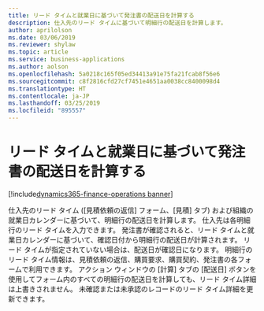 ```yaml
---
title: リード タイムと就業日に基づいて発注書の配送日を計算する
description: 仕入先のリード タイムに基づいて明細行の配送日を計算します。
author: aprilolson
ms.date: 03/06/2019
ms.reviewer: shylaw
ms.topic: article
ms.service: business-applications
ms.author: aolson
ms.openlocfilehash: 5a0218c165f05ed34413a91e75fa21fcab8f56e6
ms.sourcegitcommit: c8f2816cfd27cf7451e4651aa0038cc8400098d4
ms.translationtype: HT
ms.contentlocale: ja-JP
ms.lasthandoff: 03/25/2019
ms.locfileid: "895557"
---
```

# <a name="calculate-purchase-order-delivery-dates-based-on-lead-times-and-working-days"></a>リード タイムと就業日に基づいて発注書の配送日を計算する 
[!include[dynamics365-finance-operations banner](../includes/dynamics365-finance-operations.md)]


仕入先のリード タイム ([見積依頼の返信] フォーム、[見積] タブ) および組織の就業日カレンダーに基づいて、明細行の配送日を計算します。 仕入先は各明細行のリード タイムを入力できます。 発注書が確認されると、リード タイムと就業日カレンダーに基づいて、確認日付から明細行の配送日が計算されます。 リード タイムが指定されていない場合は、配送日が確認日になります。 明細行のリード タイム情報は、見積依頼の返信、購買要求、購買契約、発注書の各フォームで利用できます。 アクション ウィンドウの [計算] タブの [配送日] ボタンを使用してフォーム内のすべての明細行の配送日を計算しても、リード タイム詳細は上書きされません。 未確認または未承認のレコードのリード タイム詳細を更新できます。
